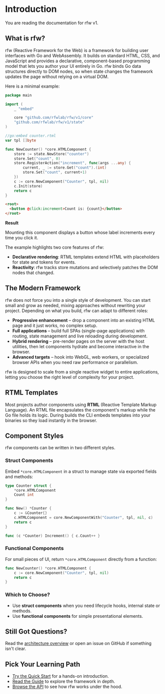 # Introduction

You are reading the documentation for rfw v1.

## What is rfw?

rfw (Reactive Framework for the Web) is a framework for building user interfaces with Go and WebAssembly. It builds on standard HTML, CSS, and JavaScript and provides a declarative, component-based programming model that lets you author your UI entirely in Go. rfw binds Go data structures directly to DOM nodes, so when state changes the framework updates the page without relying on a virtual DOM.

Here is a minimal example:

```go
package main

import (
    _ "embed"

    core "github.com/rfwlab/rfw/v1/core"
    "github.com/rfwlab/rfw/v1/state"
)

//go:embed counter.rtml
var tpl []byte

func NewCounter() *core.HTMLComponent {
    store := state.NewStore("counter")
    store.Set("count", 0)
    store.RegisterAction("increment", func(args ...any) {
        current, _ := store.Get("count").(int)
        store.Set("count", current+1)
    })
    c := core.NewComponent("Counter", tpl, nil)
    c.Init(store)
    return c
}
```

```html
<root>
  <button @click:increment>Count is: {count}</button>
</root>
```

**Result**

Mounting this component displays a button whose label increments every time you click it.

The example highlights two core features of rfw:

- **Declarative rendering**: RTML templates extend HTML with placeholders for state and tokens for events.
- **Reactivity**: rfw tracks store mutations and selectively patches the DOM nodes that changed.

## The Modern Framework

rfw does not force you into a single style of development. You can start small and grow as needed, mixing approaches without rewriting your project. Depending on what you build, rfw can adapt to different roles:

- **Progressive enhancement** – drop a component into an existing HTML page and it just works, no complex setup.
- **Full applications** – build full SPAs (single-page applications) with routing, state management and live reloading during development.
- **Hybrid rendering** – pre-render pages on the server with the host utilities, then let components hydrate and become interactive in the browser.
- **Advanced targets** – hook into WebGL, web workers, or specialized browser APIs when you need raw performance or parallelism.

rfw is designed to scale from a single reactive widget to entire applications, letting you choose the right level of complexity for your project.

## RTML Templates

Most projects author components using **RTML** (Reactive Template Markup Language). An RTML file encapsulates the component's markup while the Go file holds its logic. During builds the CLI embeds templates into your binaries so they load instantly in the browser.

## Component Styles

rfw components can be written in two different styles.

### Struct Components

Embed `*core.HTMLComponent` in a struct to manage state via exported fields and methods:

```go
type Counter struct {
    *core.HTMLComponent
    Count int
}

func New() *Counter {
    c := &Counter{}
    c.HTMLComponent = core.NewComponentWith("Counter", tpl, nil, c)
    return c
}

func (c *Counter) Increment() { c.Count++ }
```

### Functional Components

For small pieces of UI, return `*core.HTMLComponent` directly from a function:

```go
func NewCounter() *core.HTMLComponent {
    c := core.NewComponent("Counter", tpl, nil)
    return c
}
```

### Which to Choose?

- Use **struct components** when you need lifecycle hooks, internal state or methods.
- Use **functional components** for simple presentational elements.

## Still Got Questions?

Read the [architecture overview](./architecture) or open an issue on GitHub if something isn't clear.

## Pick Your Learning Path

- [Try the Quick Start](./getting-started/quick-start) for a hands-on introduction.
- [Read the Guide](./guide/cli) to explore the framework in depth.
- [Browse the API](../api/core) to see how rfw works under the hood.
